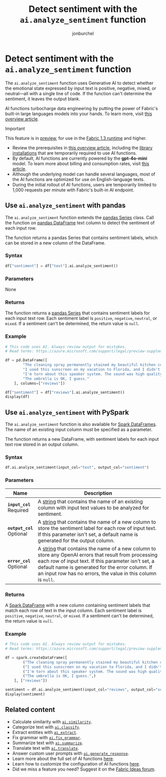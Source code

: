 ﻿---
title: Detect sentiment with the `ai.analyze_sentiment` function
description: Learn how to use the `ai.analyze_sentiment` function to detect the emotional state of input text.
ms.author: jburchel
author: jonburchel
ms.reviewer: erenorbey
reviewer: orbey
ms.topic: how-to
ms.date: 02/26/2025
ms.search.form: AI functions
---

# Detect sentiment with the `ai.analyze_sentiment` function

The `ai.analyze_sentiment` function uses Generative AI to detect whether the emotional state expressed by input text is positive, negative, mixed, or neutral—all with a single line of code. If the function can't determine the sentiment, it leaves the output blank.

AI functions turbocharge data engineering by putting the power of Fabric's built-in large languages models into your hands. To learn more, visit [this overview article](./overview.md).

> [!IMPORTANT]
> This feature is in [preview](../../get-started/preview.md), for use in the [Fabric 1.3 runtime](../../data-engineering/runtime-1-3.md) and higher.
>
> - Review the prerequisites in [this overview article](./overview.md), including the [library installations](./overview.md#getting-started-with-ai-functions) that are temporarily required to use AI functions.
> - By default, AI functions are currently powered by the **gpt-4o-mini** model. To learn more about billing and consumption rates, visit [this article](../ai-services/ai-services-overview.md).
> - Although the underlying model can handle several languages, most of the AI functions are optimized for use on English-language texts.
> - During the initial rollout of AI functions, users are temporarily limited to 1,000 requests per minute with Fabric's built-in AI endpoint.

## Use `ai.analyze_sentiment` with pandas

The `ai.analyze_sentiment` function extends the [pandas Series](https://pandas.pydata.org/docs/reference/api/pandas.Series.html) class. Call the function on [pandas DataFrame](https://pandas.pydata.org/docs/reference/api/pandas.DataFrame.html) text column to detect the sentiment of each input row.

The function returns a pandas Series that contains sentiment labels, which can be stored in a new column of the DataFrame.

### Syntax

```python
df["sentiment"] = df["text"].ai.analyze_sentiment()
```

### Parameters

None

### Returns

The function returns a [pandas Series](https://pandas.pydata.org/docs/reference/api/pandas.Series.html) that contains sentiment labels for each input text row. Each sentiment label is `positive`, `negative`, `neutral`, or `mixed`. If a sentiment can't be determined, the return value is `null`.

### Example

```python
# This code uses AI. Always review output for mistakes. 
# Read terms: https://azure.microsoft.com/support/legal/preview-supplemental-terms/

df = pd.DataFrame([
        "The cleaning spray permanently stained my beautiful kitchen counter. Never again!",
        "I used this sunscreen on my vacation to Florida, and I didn't get burned at all. Would recommend.",
        "I'm torn about this speaker system. The sound was high quality, though it didn't connect to my roommate's phone.",
        "The umbrella is OK, I guess."
    ], columns=["reviews"])

df["sentiment"] = df["reviews"].ai.analyze_sentiment()
display(df)
```

## Use `ai.analyze_sentiment` with PySpark

The `ai.analyze_sentiment` function is also available for [Spark DataFrames](https://spark.apache.org/docs/latest/api/python/reference/pyspark.sql/dataframe.html). The name of an existing input column must be specified as a parameter.

The function returns a new DataFrame, with sentiment labels for each input text row stored in an output column.

### Syntax

```python
df.ai.analyze_sentiment(input_col="text", output_col="sentiment")
```

### Parameters

| **Name** | **Description** |
|---|---|
| **`input_col`** <br> Required | A [string](https://spark.apache.org/docs/latest/api/python/reference/pyspark.sql/api/pyspark.sql.types.StringType.html) that contains the name of an existing column with input text values to be analyzed for sentiment. |
| **`output_col`** <br> Optional | A [string](https://spark.apache.org/docs/latest/api/python/reference/pyspark.sql/api/pyspark.sql.types.StringType.html) that contains the name of a new column to store the sentiment label for each row of input text. If this parameter isn't set, a default name is generated for the output column. |
| **`error_col`** <br> Optional | A [string](https://spark.apache.org/docs/latest/api/python/reference/pyspark.sql/api/pyspark.sql.types.StringType.html) that contains the name of a new column to store any OpenAI errors that result from processing each row of input text. If this parameter isn't set, a default name is generated for the error column. If an input row has no errors, the value in this column is `null`. |

### Returns

A [Spark DataFrame](https://spark.apache.org/docs/latest/api/python/reference/pyspark.sql/dataframe.html) with a new column containing sentiment labels that match each row of text in the input column. Each sentiment label is `positive`, `negative`, `neutral`, or `mixed`. If a sentiment can't be determined, the return value is `null`.

### Example

```python
# This code uses AI. Always review output for mistakes. 
# Read terms: https://azure.microsoft.com/support/legal/preview-supplemental-terms/

df = spark.createDataFrame([
        ("The cleaning spray permanently stained my beautiful kitchen counter. Never again!",),
        ("I used this sunscreen on my vacation to Florida, and I didn't get burned at all. Would recommend.",),
        ("I'm torn about this speaker system. The sound was high quality, though it didn't connect to my roommate's phone.",),
        ("The umbrella is OK, I guess.",)
    ], ["reviews"])

sentiment = df.ai.analyze_sentiment(input_col="reviews", output_col="sentiment")
display(sentiment)
```

## Related content

- Calculate similarity with [`ai.similarity`](./similarity.md).
- Categorize text with [`ai.classify`](./classify.md).
- Extract entities with [`ai_extract`](./extract.md).
- Fix grammar with [`ai.fix_grammar`](./fix-grammar.md).
- Summarize text with [`ai.summarize`](./summarize.md).
- Translate text with [`ai.translate`](./translate.md).
- Answer custom user prompts with [`ai.generate_response`](./generate-response.md).
- Learn more about the full set of AI functions [here](./overview.md).
- Learn how to customize the configuration of AI functions [here](./configuration.md).
- Did we miss a feature you need? Suggest it on the [Fabric Ideas forum](https://ideas.fabric.microsoft.com/).
